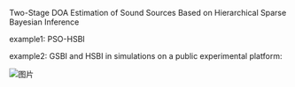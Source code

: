  Two-Stage DOA Estimation of Sound Sources Based on Hierarchical Sparse Bayesian Inference 
 
 example1: PSO-HSBI
 
 example2: GSBI and HSBI in simulations on a public experimental platform:
 
![图片](https://github.com/user-attachments/assets/bf7259db-57e2-478c-b49e-29544afb478f)
